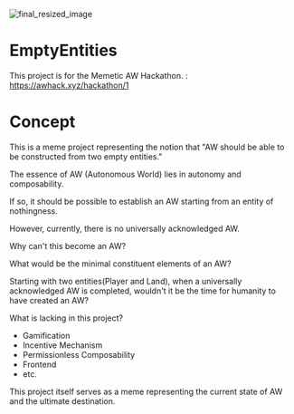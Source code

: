 ![final_resized_image](https://github.com/SYORA17/EmptyEntities/assets/44103856/2d2d2f39-387e-44eb-a49c-bfddf174c927)

# EmptyEntities
This project is for the Memetic AW Hackathon. : https://awhack.xyz/hackathon/1

# Concept
This is a meme project representing the notion that "AW should be able to be constructed from two empty entities."

The essence of AW (Autonomous World) lies in autonomy and composability.

If so, it should be possible to establish an AW starting from an entity of nothingness.

However, currently, there is no universally acknowledged AW.

Why can't this become an AW?

What would be the minimal constituent elements of an AW?

Starting with two entities(Player and Land), when a universally acknowledged AW is completed, wouldn't it be the time for humanity to have created an AW?

What is lacking in this project?
- Gamification
- Incentive Mechanism
- Permissionless Composability
- Frontend
- etc.

This project itself serves as a meme representing the current state of AW and the ultimate destination.